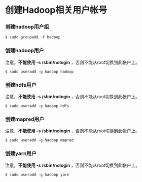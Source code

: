 创建Hadoop相关用户帐号
=================================================================================
### 创建hadoop用户组
```shell
$ sudo groupadd -f hadoop
```

### 创建hadoop用户
注意，**不能使用 -s /sbin/nologin** ，否则不能从root切换到此帐户上。
```shell
$ sudo useradd -g hadoop hadoop
```

### 创建hdfs用户
注意，**不能使用 -s /sbin/nologin** ，否则不能从root切换到此帐户上。
```shell
$ sudo useradd -g hadoop hdfs
```

### 创建mapred用户
注意，**不能使用 -s /sbin/nologin** ，否则不能从root切换到此帐户上。
```shell
$ sudo useradd -g hadoop mapred
```

### 创建yarn用户
注意，**不能使用 -s /sbin/nologin** ，否则不能从root切换到此帐户上。
```shell
$ sudo useradd -g hadoop yarn
```
